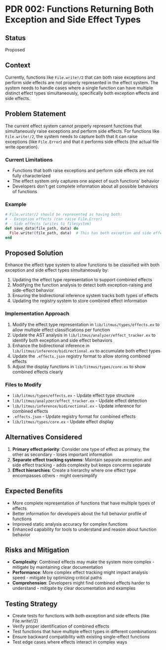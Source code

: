 # PDR 002: Functions Returning Both Exception and Side Effect Types

## Status
Proposed

## Context
Currently, functions like `File.write!/2` that can both raise exceptions and perform side effects are not properly represented in the effect system. The system needs to handle cases where a single function can have multiple distinct effect types simultaneously, specifically both exception effects and side effects.

## Problem Statement
The current effect system cannot properly represent functions that simultaneously raise exceptions and perform side effects. For functions like `File.write!/2`, the system needs to capture both that it can raise exceptions (like `File.Error`) and that it performs side effects (the actual file write operation).

### Current Limitations
- Functions that both raise exceptions and perform side effects are not fully characterized
- The effect system only captures one aspect of such functions' behavior
- Developers don't get complete information about all possible behaviors of functions

### Example
```elixir
# File.write!/2 should be represented as having both:
# - Exception effects (can raise File.Error)
# - Side effects (writes to filesystem)
def save_data(file_path, data) do
  File.write!(file_path, data)  # This has both exception and side effects
end
```

## Proposed Solution
Enhance the effect type system to allow functions to be classified with both exception and side effect types simultaneously by:

1. Updating the effect type representation to support combined effects
2. Modifying the function analysis to detect both exception-raising and side-effect behavior
3. Ensuring the bidirectional inference system tracks both types of effects
4. Updating the registry system to store combined effect information

### Implementation Approach
1. Modify the effect type representation in `lib/litmus/types/effects.ex` to allow multiple effect classifications per function
2. Update the AST analysis in `lib/litmus/analyzer/effect_tracker.ex` to identify both exception and side effect behaviors
3. Enhance the bidirectional inference in `lib/litmus/inference/bidirectional.ex` to accumulate both effect types
4. Update the `.effects.json` registry format to allow storing combined effects
5. Adjust the display functions in `lib/litmus/types/core.ex` to show combined effects clearly

### Files to Modify
- `lib/litmus/types/effects.ex` - Update effect type structure
- `lib/litmus/analyzer/effect_tracker.ex` - Update effect detection
- `lib/litmus/inference/bidirectional.ex` - Update inference for combined effects
- `.effects.json` - Update registry format for combined effects
- `lib/litmus/types/core.ex` - Update effect display

## Alternatives Considered
1. **Primary effect priority**: Consider one type of effect as primary, the other as secondary - loses important information
2. **Separate effect tracking systems**: Maintain separate exception and side effect tracking - adds complexity but keeps concerns separate
3. **Effect hierarchies**: Create a hierarchy where one effect type encompasses others - might oversimplify

## Expected Benefits
- More complete representation of functions that have multiple types of effects
- Better information for developers about the full behavior profile of functions
- Improved static analysis accuracy for complex functions
- Enhanced capability for tools to understand and reason about function behavior

## Risks and Mitigation
- **Complexity**: Combined effects may make the system more complex - mitigate by maintaining clear documentation
- **Performance**: More complex effect tracking might impact analysis speed - mitigate by optimizing critical paths
- **Comprehension**: Developers might find combined effects harder to understand - mitigate by clear documentation and examples

## Testing Strategy
- Create tests for functions with both exception and side effects (like File.write!/2)
- Verify proper identification of combined effects
- Test functions that have multiple effect types in different combinations
- Ensure backward compatibility with existing single-effect functions
- Test edge cases where effects interact in complex ways